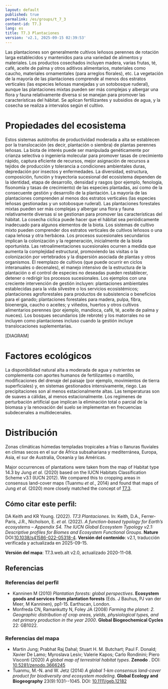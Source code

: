 ```yaml
---
layout: default
published: true
permalink: /es/groups/t_7_3
content-id: T7.3
lang: es
title: T7.3 Plantaciones
version: 'v2.1, 2025-09-15 02:39:53'
---
```


Las plantaciones son generalmente cultivos leñosos perennes de rotación larga establecidos y mantenidos para una variedad de alimentos y materiales. Los productos cosechados incluyen madera, varias frutas, té, café, aceite de palma y otros aditivos alimentarios, materiales como caucho, materiales ornamentales (para arreglos florales), etc. La vegetación de la mayoría de las plantaciones comprende al menos dos estratos verticales (las especies leñosas manejadas y un sotobosque ruderal), aunque las plantaciones mixtas pueden ser más complejas y albergar una flora y fauna relativamente diversa si se manejan para promover las características del hábitat. Se aplican fertilizantes y subsidios de agua, y la cosecha se realiza a intervalos según el cultivo.

# Propiedades del ecosistema
 
Estos sistemas autótrofos de productividad moderada a alta se establecen por la translocación (es decir, plantación o siembra) de plantas perennes leñosas. La biota de interés puede ser manipulada genéticamente por crianza selectiva o ingeniería molecular para promover tasas de crecimiento rápido, captura eficiente de recursos, mejor asignación de recursos a tejidos de producción y tolerancia a condiciones ambientales duras, depredación por insectos y enfermedades. La diversidad, estructura, composición, función y trayectoria sucesional del ecosistema dependen de la identidad, etapa de desarrollo, densidad y rasgos (por ejemplo, fenología, fisonomía y tasas de crecimiento) de las especies plantadas, así como de la consecuente gestión y desarrollo de la plantación. La mayoría de las plantaciones comprenden al menos dos estratos verticales (las especies leñosas gestionadas y un sotobosque ruderal). Las plantaciones forestales mixtas pueden ser más complejas y albergar una flora y fauna relativamente diversas si se gestionan para promover las características del hábitat. La cosecha cíclica puede hacer que el hábitat sea periódicamente inadecuado para algunos elementos de la biota. Los sistemas de cultivo mixto pueden comprender dos estratos verticales de cultivos leñosos o una capa leñosa y otra herbácea. Los procesos sucesionales secundarios implican la colonización y la regeneración, inicialmente de la biota oportunista. Las retroalimentaciones sucesionales ocurren a medida que aumenta la complejidad estructural, promoviendo las visitas o la colonización por vertebrados y la dispersión asociada de plantas y otros organismos. El reemplazo de cultivos (que puede ocurrir en ciclos interanuales o decenales), el manejo intensivo de la estructura de la plantación o el control de especies no deseadas pueden restablecer, detener o redirigir los procesos sucesionales. Los ejemplos con una creciente intervención de gestión incluyen: plantaciones ambientales establecidas para la vida silvestre o los servicios ecosistémicos; plantaciones agroforestales para productos de subsistencia o beneficios para el ganado; plantaciones forestales para madera, pulpa, fibra, bioenergía, caucho o aceites; y viñedos, huertos y otros cultivos alimentarios perennes (por ejemplo, mandioca, café, té, aceite de palma y nueces). Los bosques secundarios (de rebrote) y los matorrales no se incluyen como plantaciones incluso cuando la gestión incluye translocaciones suplementarias.

[DIAGRAM]

# Factores ecológicos
 
La disponibilidad natural alta a moderada de agua y nutrientes se complementa con aportes humanos de fertilizantes o mantillo, modificaciones del drenaje del paisaje (por ejemplo, movimientos de tierra superficiales) y, en sistemas gestionados intensivamente, riego. Las precipitaciones son al menos estacionalmente altas. Las temperaturas son de suaves a cálidas, al menos estacionalmente. Los regímenes de perturbación artificial que implican la eliminación total o parcial de la biomasa y la renovación del suelo se implementan en frecuencias subdecenales a multidecenales.
 
# Distribución
 
Zonas climáticas húmedas templadas tropicales a frías o llanuras fluviales en climas secos en el sur de África subsahariana y mediterránea, Europa, Asia, el sur de Australia, Oceanía y las Américas.

Major occurrences of plantations were taken from the map of Habitat type 14.3 by Jung _et al._ (2020) based on the IUCN Habitats Classification Scheme v3.1 (IUCN 2012). We compared this to cropping areas in consensus land-cover maps (Tuanmu _et al._, 2014) and found that maps of Jung _et al._ (2020) more closely matched the concept of [T7.3](/explore/groups/T7.3).

## Cómo citar este perfil:

DA Keith and KR Young. (2022). *T7.3 Plantaciones*. In: Keith, D.A., Ferrer-Paris, J.R., Nicholson, E. *et al.* (2022). *A function-based typology for Earth’s ecosystems – Appendix S4. The IUCN Global Ecosystem Typology v2.1: Descriptive profiles for Biomes and Ecosystem Functional Groups*. **Nature** DOI:[10.1038/s41586-022-05318-4](https://doi.org/10.1038/s41586-022-05318-4).
**Versión del contenido**: v2.1, traducción verificada y actualizada en 2025-09-15.

**Versión del mapa**: T7.3.web.alt v2.0, actualizado 2020-11-08.

## Referencias

### Referencias del perfil
* Kanninen M  (2010) *Plantation forests: global perspectives*. **Ecosystem goods and services from plantation forests** (Eds. J Bauhus, PJ van der Meer, M Kanninen), pp1-15. Earthscan, London.
* Monfreda CN, Ramankutty N, Foley JA  (2008) *Farming the planet: 2. Geographic distribution of crop areas, yields, physiological types, and net primary production in the year 2000*. **Global Biogeochemical Cycles** 22: GB1022.

### Referencias del mapa
* Martin Jung; Prabhat Raj Dahal; Stuart H. M. Butchart; Paul F. Donald;  Xavier De Lamo;  Myroslava Lesiv;  Valerie Kapos; Carlo Rondinini;  Piero Visconti (2020) *A global map of terrestrial habitat types*. **Zenodo** . DOI: [10.5281/zenodo.3666245](http://doi.org/10.5281/zenodo.3666245)
* Tuanmu, M.-N. and W. Jetz (2014) *A global 1-km consensus land-cover product for biodiversity and ecosystem modeling*. **Global Ecology and Biogeography** 23(9):1031--1045. DOI: [10.1111/geb.12182](http://doi.org/10.1111/geb.12182)
